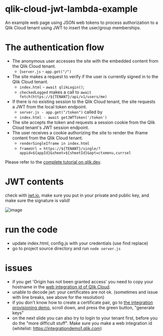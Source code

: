 # qlik-cloud-jwt-lambda-example

An example web page using JSON web tokens to process authorization to a Qlik Cloud tenant using JWT to insert the user/group memberships.

# The authentication flow

- The anonymous user accesses the site with the embedded content from the Qlik Cloud tenant. 
    - (`server.js` - `app.get("/")`
- The site makes a request to verify if the user is currently signed in to the Qlik Cloud tenant.
    - `index.html` - `await qlikLogin()`;
    - `checkedLogged` makes a call to `await fetch(https://${TENANT}/api/v1/users/me)`
- If there is no existing session to the Qlik Cloud tenant, the site requests a JWT from the local token endpoint.
    - `server.js - app.get("/token")` called by
    - `index.html - await getJWTToken('/token')`
- The site accepts the token and requests a session cookie from the Qlik Cloud tenant's JWT session endpoint.    
- The user receives a cookie authorizing the site to render the iframe content from the Qlik Cloud tenant.
    - `renderSingleIframe in index.html`
    - `frameUrl = https://${TENANT}/single/?appid=${appId}&sheet=${sheetId}&opt=ctxmenu,currsel`

Please refer to the [complete tutorial on qlik.dev](https://qlik.dev/tutorials/embed-content-using-iframes-and-anonymous-access).

# JWT contents

check with [jwt.io](jwt.io), make sure you put in your private and public key, and make sure the signature is valid!

![image](https://user-images.githubusercontent.com/12411165/211025134-f46f77ad-46d3-451d-ba4c-8edb3f46216c.png)

# run the code
- update index.html, config.js with your credentials (use find replace)
- go to project source directory and run `node server.js`


# issues
- if you get 'Origin has not been granted access' you need to copy your hostname in the [web integration id of Qlik Cloud](https://help.qlik.com/en-US/cloud-services/Subsystems/Hub/Content/Sense_Hub/Admin/mc-adminster-web-integrations.htm). 
- unable to decode jwt: your certificates are not ok. (sometimes and issue with line breaks, see above for the resolution)
- if you don't know how to create a certificate pair, go to [the integration provisioning demo](https://integration.qlik.com/?selection=WFamgeSCsaWk3B4ws), scroll down, and press the green button, "generate keys"
- on the next slide you can also try to login to your tenant first, before you do the "more difficult stuff". Make sure you make a web integration id (whitelist: https://integrationdemo1.qlik.com)
